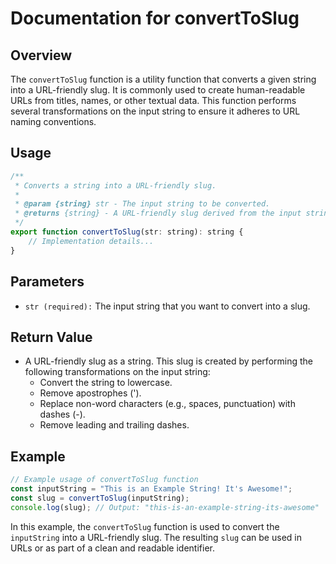 # Documentation for convertToSlug

## Overview
The `convertToSlug` function is a utility function that converts a given string into a URL-friendly slug. It is commonly used to create human-readable URLs from titles, names, or other textual data. This function performs several transformations on the input string to ensure it adheres to URL naming conventions.

## Usage

```jsx
/**
 * Converts a string into a URL-friendly slug.
 *
 * @param {string} str - The input string to be converted.
 * @returns {string} - A URL-friendly slug derived from the input string.
 */
export function convertToSlug(str: string): string {
    // Implementation details...
}
```

## Parameters
- `str (required):` The input string that you want to convert into a slug.
## Return Value
- A URL-friendly slug as a string. This slug is created by performing the following transformations on the input string:
    - Convert the string to lowercase.
    - Remove apostrophes (').
    - Replace non-word characters (e.g., spaces, punctuation) with dashes (-).
    - Remove leading and trailing dashes.

## Example
```jsx
// Example usage of convertToSlug function
const inputString = "This is an Example String! It's Awesome!";
const slug = convertToSlug(inputString);
console.log(slug); // Output: "this-is-an-example-string-its-awesome"
```

In this example, the `convertToSlug` function is used to convert the `inputString` into a URL-friendly slug. The resulting `slug` can be used in URLs or as part of a clean and readable identifier.